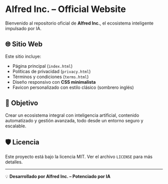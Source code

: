 # Alfred Inc. – Official Website

Bienvenido al repositorio oficial de **Alfred Inc.**, el ecosistema inteligente impulsado por IA.

## 🌐 Sitio Web
Este sitio incluye:
- Página principal (`index.html`)
- Políticas de privacidad (`privacy.html`)
- Términos y condiciones (`terms.html`)
- Diseño responsivo con **CSS minimalista**
- Favicon personalizado con estilo clásico (sombrero inglés)

## 🚀 Objetivo
Crear un ecosistema integral con inteligencia artificial, contenido automatizado y gestión avanzada, todo desde un entorno seguro y escalable.

## 🛡️ Licencia
Este proyecto está bajo la licencia MIT. Ver el archivo `LICENSE` para más detalles.

---

💡 **Desarrollado por Alfred Inc. – Potenciado por IA**
